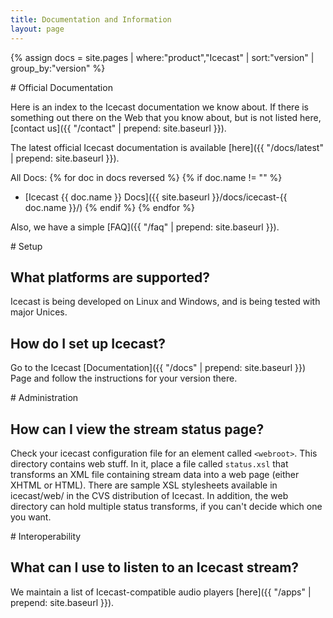 ```yaml
---
title: Documentation and Information
layout: page
---
```

{% assign docs = site.pages | where:"product","Icecast" | sort:"version" | group_by:"version" %}

<article markdown="1">
# Official Documentation

Here is an index to the Icecast documentation we know about. If there is
something out there on the Web that you know about, but is not listed here,
[contact us]({{ "/contact" | prepend: site.baseurl }}).

The latest official Icecast documentation is available [here]({{ "/docs/latest" | prepend: site.baseurl }}).

All Docs:
{% for doc in docs reversed %}
{% if doc.name != "" %}
*	[Icecast {{ doc.name }} Docs]({{ site.baseurl }}/docs/icecast-{{ doc.name }}/)
{% endif %}
{% endfor %}

Also, we have a simple [FAQ]({{ "/faq" | prepend: site.baseurl }}).

</article>

<article markdown="1">
# Setup

## What platforms are supported?
Icecast is being developed on Linux and Windows, and is being tested with major Unices.

## How do I set up Icecast?
Go to the Icecast [Documentation]({{ "/docs" | prepend: site.baseurl }}) Page and follow
the instructions for your version there.

</article>

<article markdown="1">
# Administration

## How can I view the stream status page?
Check your icecast configuration file for an element called `<webroot>`. This directory
contains web stuff. In it, place a file called `status.xsl` that transforms an XML file
containing stream data into a web page (either XHTML or HTML). There are sample XSL
stylesheets available in icecast/web/ in the CVS distribution of Icecast.
In addition, the web directory can hold multiple status transforms, if you
can't decide which one you want.

</article>

<article markdown="1">
# Interoperability

## What can I use to listen to an Icecast stream?
We maintain a list of Icecast-compatible audio players [here]({{ "/apps" | prepend: site.baseurl }}).

</article>

